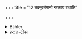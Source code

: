 +++
title = "12 तदनुवर्तमानो नरकाय राध्यति"

+++

<details><summary>Bühler</summary>

12. He who follows such (usages) becomes fit for hell.
</details>

<details><summary>हरदत्त-टीका</summary>

## सूत्रम्
तदनुवर्तमानो नरकाय राध्यति ॥ १२ ॥  
### प्रस्तावः
ततश्च—  
### टिप्पनी
तद्विधानमनुतिष्ठन्नरकायैव राध्यति कल्पते ॥ १२ ॥
</details>
